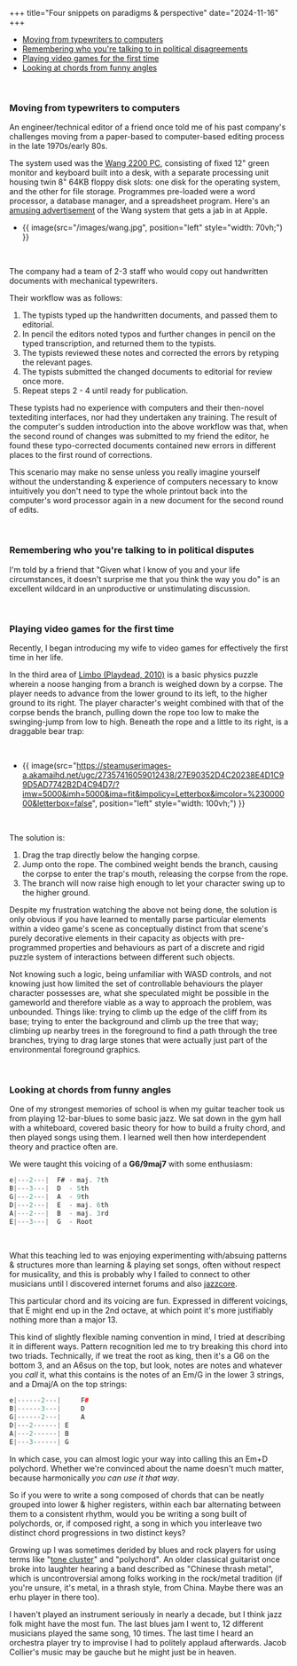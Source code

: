 +++
title="Four snippets on paradigms & perspective"
date="2024-11-16"
+++


- [Moving from typewriters to computers](#moving-from-typewriters-to-computers)
- [Remembering who you're talking to in political disagreements](#remembering-who-you-re-talking-to-in-political-disputes)
- [Playing video games for the first time](#playing-video-games-for-the-first-time)
- [Looking at chords from funny angles](#looking-at-chords-from-funny-angles)

<br>


### Moving from typewriters to computers

An engineer/technical editor of a friend once told me of his past company's challenges moving from a paper-based to computer-based editing process in the late 1970s/early 80s.  

The system used was the [Wang 2200 PC](https://www.wang2200.org/), consisting of fixed 12" green monitor and keyboard built into a desk, with a separate processing unit housing twin 8" 64KB floppy disk slots: one disk for the operating system, and the other for file storage. Programmes pre-loaded were a word processor, a database manager, and a spreadsheet program.  Here's an [amusing advertisement](https://www.youtube.com/watch?v=SAyFP_4EvI8) of the Wang system that gets a jab in at Apple.  


- {{ image(src="/images/wang.jpg", position="left" style="width: 70vh;") }}
<br>


The company had a team of 2-3 staff who would copy out handwritten documents with mechanical typewriters.   

Their workflow was as follows:  

1. The typists typed up the handwritten documents, and passed them to editorial.  
2. In pencil the editors noted typos and further changes in pencil on the typed transcription, and returned them to the typists. 
3. The typists reviewed these notes and corrected the errors by retyping the relevant pages.
4. The typists submitted the changed documents to editorial for review once more.
5. Repeat steps 2 - 4 until ready for publication.  

These typists had no experience with computers and their then-novel textediting interfaces, nor had they undertaken any training. The result of the computer's sudden introduction into the above workflow was that, when the second round of changes was submitted to my friend the editor, he found these typo-corrected documents contained new errors in different places to the first round of corrections.  

This scenario may make no sense unless you really imagine yourself without the understanding & experience of computers necessary to know intuitively you don't need to type the whole printout back into the computer's word processor again in a new document for the second round of edits.  



<br>



### Remembering who you're talking to in political disputes

I'm told by a friend that "Given what I know of you and your life circumstances, it doesn't surprise me that you think the way you do" is an excellent wildcard in an unproductive or unstimulating discussion.  



<br>



### Playing video games for the first time

Recently, I began introducing my wife to video games for effectively the first time in her life.  

In the third area of [Limbo (Playdead, 2010)](https://playdead.com/games/limbo/) is a basic physics puzzle wherein a noose hanging from a branch is weighed down by a corpse. The player needs to advance from the lower ground to its left, to the higher ground to its right. The player character's weight combined with that of the corpse bends the branch, pulling down the rope too low to make the swinging-jump from low to high. Beneath the rope and a little to its right, is a draggable bear trap:  


<br>

- {{ image(src="https://steamuserimages-a.akamaihd.net/ugc/27357416059012438/27E90352D4C20238E4D1C99D5AD7742B2D4C94D7/?imw=5000&imh=5000&ima=fit&impolicy=Letterbox&imcolor=%23000000&letterbox=false", position="left" style="width: 100vh;") }}

<br>


The solution is: 

1. Drag the trap directly below the hanging corpse.
2. Jump onto the rope. The combined weight bends the branch, causing the corpse to enter the trap's mouth, releasing the corpse from the rope.
3. The branch will now raise high enough to let your character swing up to the higher ground.  

Despite my frustration watching the above not being done, the solution is only obvious if you have learned to mentally parse particular elements within a video game's scene as conceptually distinct from that scene's purely decorative elements in their capacity as objects with pre-programmed properties and behaviours as part of a discrete and rigid puzzle system of interactions between different such objects.  
  
Not knowing such a logic, being unfamiliar with WASD controls, and not knowing just how limited the set of controllable behaviours the player character possesses are, what she speculated might be possible in the gameworld and therefore viable as a way to approach the problem, was unbounded. Things like: trying to climb up the edge of the cliff from its base; trying to enter the background and climb up the tree that way; climbing up nearby trees in the foreground to find a path through the tree branches, trying to drag large stones that were actually just part of the environmental foreground graphics.  


<br>


### Looking at chords from funny angles

One of my strongest memories of school is when my guitar teacher took us from playing 12-bar-blues to some basic jazz. We sat down in the gym hall with a whiteboard, covered basic theory for how to build a fruity chord, and then played songs using them. I learned well then how interdependent theory and practice often are.  

We were taught this voicing of a __G6/9maj7__ with some enthusiasm:  

```C#
e|---2---|  F# - maj. 7th
B|---3---|  D  - 5th
G|---2---|  A  - 9th 
D|---2---|  E  - maj. 6th 
A|---2---|  B  - maj. 3rd
E|---3---|  G  - Root
```

<br>

What this teaching led to was enjoying experimenting with/absuing patterns & structures more than learning & playing set songs, often without respect for musicality, and this is probably why I failed to connect to other musicians until I discovered internet forums and also [jazzcore](https://en.wikipedia.org/wiki/Naked_City_(album)).  

This particular chord and its voicing are fun. Expressed in different voicings, that E might end up in the 2nd octave, at which point it's more justifiably nothing more than a major 13.  

This kind of slightly flexible naming convention in mind, I tried at describing it in different ways. Pattern recognition led me to try breaking this chord into two triads. Technically, if we treat the root as king, then it's a G6 on the bottom 3, and an A6sus on the top, but look, notes are notes and whatever you _call_ it, what this contains is the notes of an Em/G in the lower 3 strings, and a Dmaj/A on the top strings:

```C++
e|------2---|     F#     
B|------3---|     D 
G|------2---|     A     
D|---2------| E   
A|---2------| B
E|---3------| G   
```

In which case, you can almost logic your way into calling this an Em+D polychord. Whether we're convinced about the name doesn't much matter, because harmonically _you can use it that way_.  

So if you were to write a song composed of chords that can be neatly grouped into lower & higher registers, within each bar alternating between them to a consistent rhythm, would you be writing a song built of polychords, or, if composed right, a song in which you interleave two distinct chord progressions in two distinct keys?  

Growing up I was sometimes derided by blues and rock players for using terms like "[tone cluster](https://music.stackexchange.com/questions/103458/tone-clusters-explained)" and "polychord". An older classical guitarist once broke into laughter hearing a band described as "Chinese thrash metal", which is uncontroversial among folks working in the rock/metal tradition (if you're unsure, it's metal, in a thrash style, from China. Maybe there was an erhu player in there too).   

I haven't played an instrument seriously in nearly a decade, but I think jazz folk might have the most fun. The last blues jam I went to, 12 different musicians played the same song, 10 times. The last time I heard an orchestra player try to improvise I had to politely applaud afterwards. Jacob Collier's music may be gauche but he might just be in heaven.  